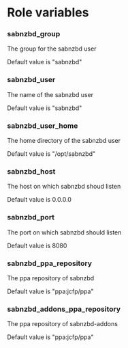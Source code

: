 # Role variables

### sabnzbd_group
The group for the sabnzbd user

Default value is "sabnzbd"

### sabnzbd_user
The name of the sabnzbd user

Default value is "sabnzbd"

### sabnzbd_user_home
The home directory of the sabnzbd user

Default value is "/opt/sabnzbd"

### sabnzbd_host
The host on which sabnzbd shoud listen

Default value is 0.0.0.0

### sabnzbd_port
The port on which sabnzbd should listen

Default value is 8080

### sabnzbd_ppa_repository
The ppa repository of sabnzbd

Default value is "ppa:jcfp/ppa"

### sabnzbd_addons_ppa_repository
The ppa repository of sabnzbd-addons

Default value is "ppa:jcfp/ppa"
